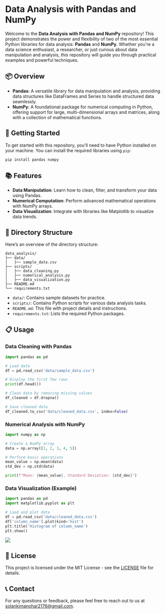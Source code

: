 # Data Analysis with Pandas and NumPy

Welcome to the **Data Analysis with Pandas and NumPy** repository! This project demonstrates the power and flexibility of two of the most essential Python libraries for data analysis: **Pandas** and **NumPy**. Whether you're a data science enthusiast, a researcher, or just curious about data manipulation and analysis, this repository will guide you through practical examples and powerful techniques.

## 📦 Overview

- **Pandas**: A versatile library for data manipulation and analysis, providing data structures like DataFrames and Series to handle structured data seamlessly.
- **NumPy**: A foundational package for numerical computing in Python, offering support for large, multi-dimensional arrays and matrices, along with a collection of mathematical functions.

## 🚀 Getting Started

To get started with this repository, you'll need to have Python installed on your machine. You can install the required libraries using `pip`:

```bash
pip install pandas numpy
```

## 📚 Features

- **Data Manipulation**: Learn how to clean, filter, and transform your data using Pandas.
- **Numerical Computation**: Perform advanced mathematical operations with NumPy arrays.
- **Data Visualization**: Integrate with libraries like Matplotlib to visualize data trends.

## 📂 Directory Structure

Here’s an overview of the directory structure:

```
data_analysis/
├── data/
│   ├── sample_data.csv
├── scripts/
│   ├── data_cleaning.py
│   ├── numerical_analysis.py
│   ├── data_visualization.py
├── README.md
└── requirements.txt
```

- `data/`: Contains sample datasets for practice.
- `scripts/`: Contains Python scripts for various data analysis tasks.
- `README.md`: This file with project details and instructions.
- `requirements.txt`: Lists the required Python packages.

## 📋 Usage

### Data Cleaning with Pandas

```python
import pandas as pd

# Load data
df = pd.read_csv('data/sample_data.csv')

# Display the first few rows
print(df.head())

# Clean data by removing missing values
df_cleaned = df.dropna()

# Save cleaned data
df_cleaned.to_csv('data/cleaned_data.csv', index=False)
```

### Numerical Analysis with NumPy

```python
import numpy as np

# Create a NumPy array
data = np.array([1, 2, 3, 4, 5])

# Perform basic operations
mean_value = np.mean(data)
std_dev = np.std(data)

print(f"Mean: {mean_value}, Standard Deviation: {std_dev}")
```

### Data Visualization (Example)

```python
import pandas as pd
import matplotlib.pyplot as plt

# Load and plot data
df = pd.read_csv('data/cleaned_data.csv')
df['column_name'].plot(kind='hist')
plt.title('Histogram of column_name')
plt.show()
```
![](Libraries_For_Data_Analysis/DesmosHeartGIF.gif)

## 📄 License

This project is licensed under the MIT License - see the [LICENSE](LICENSE) file for details.

## 📞 Contact

For any questions or feedback, please feel free to reach out to us at [solankimanohar2176@gmail.com](mailto:solankimanohar2176@gmail.com).

